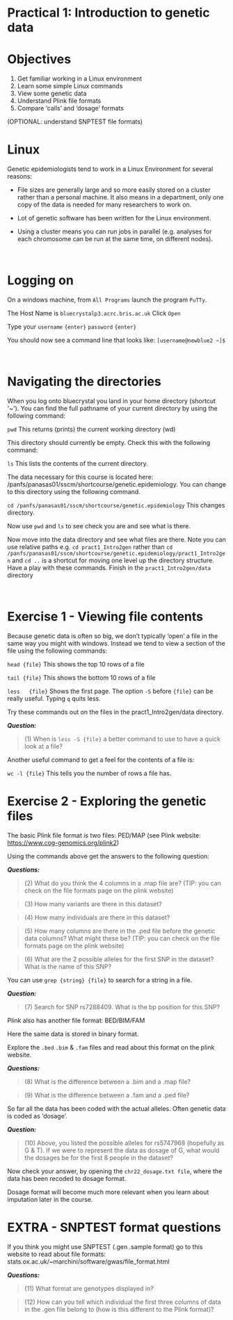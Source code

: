 # Practical 1: Introduction to genetic data 
# Objectives
1.	Get familiar working in a Linux environment
2.	Learn some simple Linux commands
3.	View some genetic data
4.	Understand Plink file formats
5.	Compare ‘calls’ and ‘dosage’ formats

(OPTIONAL: understand SNPTEST file formats)


# Linux
Genetic epidemiologists tend to work in a Linux Environment for several reasons:

- File sizes are generally large and so more easily stored on a cluster rather than a personal machine. It also means in a department, only one copy of the data is needed for many researchers to work on. 

- Lot of genetic software has been written for the Linux environment.

- Using a cluster means you can run jobs in parallel (e.g. analyses for each chromosome can be run at the same time, on different nodes).

<br />

# Logging on
On a windows machine, from `All Programs` launch the program `PuTTy`.

The Host Name is `bluecrystalp3.acrc.bris.ac.uk` Click `Open`

Type your `username` `{enter}` `password` `{enter}`

You should now see a command line that looks like: 	`[username@newblue2 ~]$`

<br /> 

# Navigating the directories
When you log onto bluecrystal you land in your home directory (shortcut '~'). You can find the full pathname of your current directory by using the following command:

`pwd`	This returns (prints) the current working directory (wd)

This directory should currently be empty. Check this with the following command:

`ls`	This lists the contents of the current directory.

The data necessary for this course is located here: /panfs/panasas01/sscm/shortcourse/genetic.epidemiology. You can change to this directory using the following command.

`cd /panfs/panasas01/sscm/shortcourse/genetic.epidemiology` This changes directory. 

Now use `pwd` and `ls` to see check you are and see what is there.

Now move into the data directory and see what files are there. 
Note you can use relative paths 
e.g. `cd pract1_Intro2gen` rather than `cd /panfs/panasas01/sscm/shortcourse/genetic.epidemiology/pract1_Intro2gen`
and `cd ..` is a shortcut for moving one level up the directory structure.
Have a play with these commands. Finish in the `pract1_Intro2gen/data` directory

<br />
   
# Exercise 1 - Viewing file contents
Because genetic data is often so big, we don’t typically ‘open’ a file in the same way you might with windows. Instead we tend to view a section of the file using the following commands:

`head {file}`	This shows the top 10 rows of a file

`tail {file}`	This shows the bottom 10 rows of a file

`less	{file}` 	Shows the first page. The option `-S` before `{file}` can be really useful. Typing `q` quits less.

Try these commands out on the files in the pract1_Intro2gen/data directory. 

**_Question:_**
> (1) When is `less -S {file}` a better command to use to have a quick look at a file?

Another useful command to get a feel for the contents of a file is:

`wc -l {file}`	This tells you the number of rows a file has.

# Exercise 2 - Exploring the genetic files
The basic Plink file format is two files: PED/MAP (see Plink website: https://www.cog-genomics.org/plink2)

Using the commands above get the answers to the following question:

**_Questions:_**
> (2) What do you think the 4 columns in a .map file are? (TIP: you can check on the file formats page on the plink website)

> (3) How many variants are there in this dataset?

> (4) How many individuals are there in this dataset?

> (5) How many columns are there in the .ped file before the genetic data columns? What might these be? (TIP: you can check on the file formats page on the plink website)

> (6) What are the 2 possible alleles for the first SNP in the dataset? What is the name of this SNP?


You can use `grep {string} {file}` to search for a string in a file.

**_Question:_**
> (7) Search for SNP rs7288409. What is the bp position for this SNP?


Plink also has another file format: BED/BIM/FAM

Here the same data is stored in binary format.

Explore the `.bed` `.bim` & `.fam` files and read about this format on the plink website.

**_Questions:_**
> (8) What is the difference between a .bim and a .map file?

> (9) What is the difference between a .fam and a .ped file?


So far all the data has been coded with the actual alleles. Often genetic data is coded as ‘dosage’. 

**_Question:_**
> (10) Above, you listed the possible alleles for rs5747968 (hopefully as G & T). If we were to represent the data as dosage of G, what would the dosages be for the first 8 people in the dataset?


Now check your answer, by opening the `chr22_dosage.txt file`, where the data has been recoded to dosage format. 

Dosage format will become much more relevant when you learn about imputation later in the course.

# EXTRA - SNPTEST format questions

If you think you might use SNPTEST (.gen .sample format) go to this website to read about file formats: stats.ox.ac.uk/~marchini/software/gwas/file_format.html

**_Questions:_**
> (11) What format are genotypes displayed in?

> (12) How can you tell which individual the first three columns of data in the .gen file belong to (how is this different to the Plink format)?

